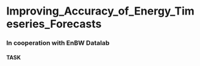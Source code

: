 # Improving_Accuracy_of_Energy_Timeseries_Forecasts

### In cooperation with EnBW Datalab

#### TASK 
